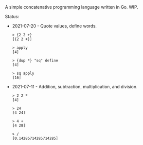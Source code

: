A simple concatenative programming language written in Go.
WIP.

Status:
- 2021-07-20 - Quote values, define words.
  ```
  > {2 2 +}
  [{2 2 +}]
  
  > apply
  [4]
  
  > {dup *} "sq" define
  [4]
  
  > sq apply
  [16]
  ```
- 2021-07-11 - Addition, subtraction, multiplication, and division.
  ```
  > 2 2 *
  [4]
  
  > 24
  [4 24]
  
  > 4 +
  [4 28]
  
  > /
  [0.14285714285714285] 
  ```
